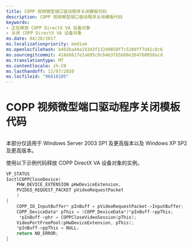 ```yaml
---
title: COPP 视频微型端口驱动程序关闭模板代码
description: COPP 视频微型端口驱动程序关闭模板代码
keywords:
- 正在释放 COPP DirectX VA 设备对象
- 关闭 COPP DirectX VA 设备对象
ms.date: 04/20/2017
ms.localizationpriority: medium
ms.openlocfilehash: b402ba44a19343f13249858f7c520dff7d41c8c6
ms.sourcegitcommit: 418e6617e2a695c9cb4b37b5b60e264760858acd
ms.translationtype: MT
ms.contentlocale: zh-CN
ms.lasthandoff: 12/07/2020
ms.locfileid: "96810105"
---
```

# <a name="copp-video-miniport-driver-close-template-code"></a>COPP 视频微型端口驱动程序关闭模板代码


## <span id="ddk_copp_video_miniport_driver_close_template_code_gg"></span><span id="DDK_COPP_VIDEO_MINIPORT_DRIVER_CLOSE_TEMPLATE_CODE_GG"></span>


本部分仅适用于 Windows Server 2003 SP1 及更高版本以及 Windows XP SP2 及更高版本。

使用以下示例代码释放 COPP DirectX VA 设备对象的实例。

```cpp
VP_STATUS
IoctlCOPPCloseDevice(
    PHW_DEVICE_EXTENSION pHwDeviceExtension,
    PVIDEO_REQUEST_PACKET pVideoRequestPacket
    )
{
    COPP_IO_InputBuffer* pInBuff = pVideoRequestPacket->InputBuffer;
    COPP_DeviceData* pThis = (COPP_DeviceData*)*pInBuff->ppThis;
     *pInBuff->phr = COPPCloseVideoSession(pThis);
    VideoPortFreePool(pHwDeviceExtension, pThis);
    *pInBuff->ppThis = NULL;
    return NO_ERROR;
}
```

 

 





